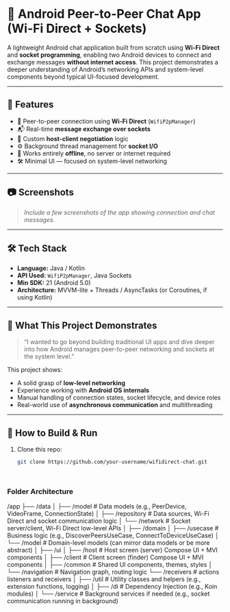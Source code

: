 # 📡 Android Peer-to-Peer Chat App (Wi-Fi Direct + Sockets)

A lightweight Android chat application built from scratch using **Wi-Fi Direct** and **socket programming**, enabling two Android devices to connect and exchange messages **without internet access**. This project demonstrates a deeper understanding of Android’s networking APIs and system-level components beyond typical UI-focused development.

---

## 🚀 Features

- 🔌 Peer-to-peer connection using **Wi-Fi Direct** (`WifiP2pManager`)
- 📬 Real-time **message exchange over sockets**
- 🧠 Custom **host-client negotiation** logic
- ⚙️ Background thread management for **socket I/O**
- 📶 Works entirely **offline**, no server or internet required
- 🛠️ Minimal UI — focused on system-level networking

---

## 📷 Screenshots

> _Include a few screenshots of the app showing connection and chat messages._

---

## 🛠️ Tech Stack

- **Language:** Java / Kotlin
- **API Used:** `WifiP2pManager`, Java Sockets
- **Min SDK:** 21 (Android 5.0)
- **Architecture:** MVVM-lite + Threads / AsyncTasks (or Coroutines, if using Kotlin)

---

## 🧠 What This Project Demonstrates

> “I wanted to go beyond building traditional UI apps and dive deeper into how Android manages peer-to-peer networking and sockets at the system level.”

This project shows:
- A solid grasp of **low-level networking**
- Experience working with **Android OS internals**
- Manual handling of connection states, socket lifecycle, and device roles
- Real-world use of **asynchronous communication** and multithreading

---

## 📲 How to Build & Run

1. Clone this repo:
   ```bash
   git clone https://github.com/your-username/wifidirect-chat.git




### Folder Architecture 
/app
├── /data
│     ├── /model          # Data models (e.g., PeerDevice, VideoFrame, ConnectionState)
│     ├── /repository     # Data sources, Wi-Fi Direct and socket communication logic
│     └── /network        # Socket server/client, Wi-Fi Direct low-level APIs
│
├── /domain
│     ├── /usecase        # Business logic (e.g., DiscoverPeersUseCase, ConnectToDeviceUseCase)
│     └── /model          # Domain-level models (can mirror data models or be more abstract)
│
├── /ui
│     ├── /host           # Host screen (server) Compose UI + MVI components
│     ├── /client         # Client screen (finder) Compose UI + MVI components
│     ├── /common         # Shared UI components, themes, styles
│     └── /navigation     # Navigation graph, routing logic
      └── /receivers      # actions listeners and receivers
│
├── /util                # Utility classes and helpers (e.g., extension functions, logging)
│
├── /di                  # Dependency Injection (e.g., Koin modules)
│
└── /service             # Background services if needed (e.g., socket communication running in background)

